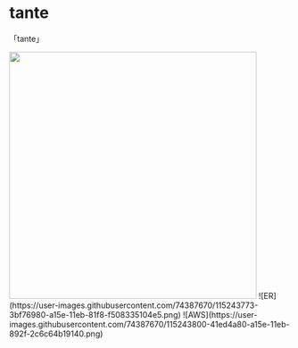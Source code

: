 # tante

「tante」

<img src="https://user-images.githubusercontent.com/74387670/115287677-82af8880-a18b-11eb-81ed-40027bddaf65.png" width="443px">
![ER](https://user-images.githubusercontent.com/74387670/115243773-3bf76980-a15e-11eb-81f8-f508335104e5.png)
![AWS](https://user-images.githubusercontent.com/74387670/115243800-41ed4a80-a15e-11eb-892f-2c6c64b19140.png)
